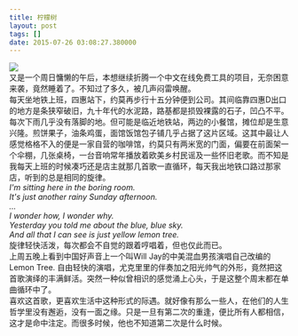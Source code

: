 ```yaml
---
title: 柠檬树
layout: post
tags: []
date: 2015-07-26 03:08:27.380000
---
```

![]({{site.cdnurl}}/assets/yinshui/images/posts/2015/07/Lemon-Trees-1.jpg)  
又是一个周日慵懒的午后，本想继续折腾一个中文在线免费工具的项目，无奈困意来袭，竟然睡着了。不知过了多久，被几声闷雷唤醒。  
每天坐地铁上班，四惠站下，约莫再步行十五分钟便到公司。其间临靠四惠D出口的地方是条狭窄破旧，九十年代的水泥路，路基都是损毁裸露的石子，凹凸不平。每次下雨几乎没有落脚的地。但可能是临近地铁站，两边的小餐馆，摊位却是生意兴隆。煎饼果子，油条鸡蛋，面馆饭馆包子铺几乎占据了这片区域。这其中最让人感觉格格不入的便是一家自营的咖啡馆，约莫只有两米宽的门面，偏要在前面架一个伞棚，几张桌椅，一台音响常年播放着欧美乡村民谣及一些怀旧老歌。而不知是我每天上班的时候凑巧还是店主就那几首歌一直循环，每天我出地铁口路过那家店，听到的总是相同的旋律。  
	_I'm sitting here in the boring room.  
    It's just another rainy Sunday afternoon.  
    ...  
    I wonder how, I wonder why.  
	Yesterday you told me about the blue, blue sky.  
    And all that I can see is just yellow lemon tree._  
旋律轻快活泼，每次都会不自觉的跟着哼唱着，但也仅此而已。  
上周五晚上看到中国好声音上一个叫Will Jay的中美混血男孩演唱自己改编的Lemon Tree. 自由轻快的演唱，尤克里里的伴奏加之阳光帅气的外形，竟然把这首歌演绎的丰满鲜活。突然一种似曾相识的感觉涌上心头，于是这整个周末都在单曲循环中了。  
喜欢这首歌，更喜欢生活中这种形式的际遇。就好像有那么一些人，在他们的人生哲学里没有邂逅，没有一面之缘。只是一旦有第二次的重逢，便比所有人都相信，这才是命中注定。而很多时候，他也不知道第二次是什么时候。  


